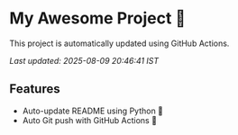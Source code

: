 # My Awesome Project 🚀

This project is automatically updated using GitHub Actions.

_Last updated: 2025-08-09 20:46:41 IST_

## Features
- Auto-update README using Python 🐍
- Auto Git push with GitHub Actions 🤖
